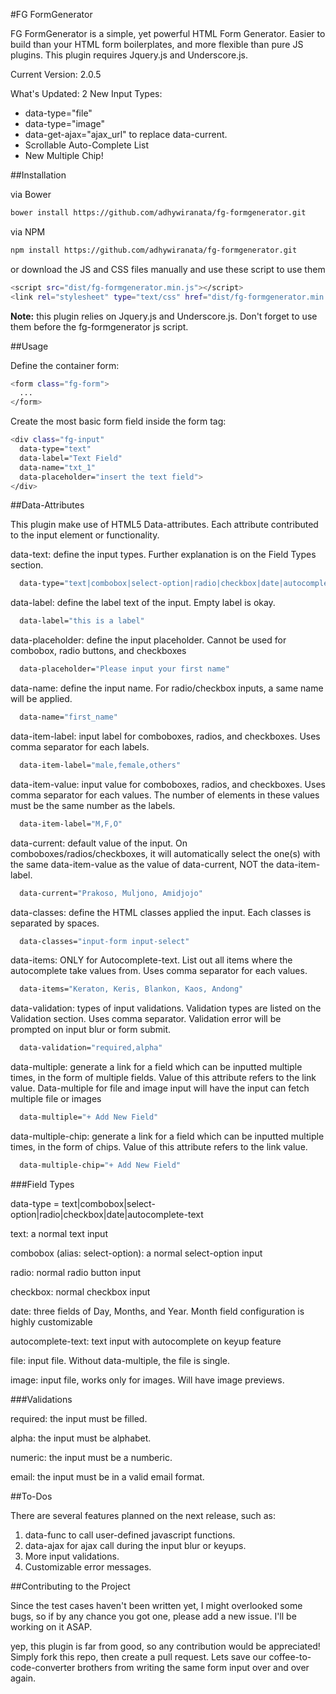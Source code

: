 #FG FormGenerator

FG FormGenerator is a simple, yet powerful HTML Form Generator.
Easier to build than your HTML form boilerplates, and more flexible than pure JS plugins. This plugin requires Jquery.js and Underscore.js.

Current Version: 2.0.5

What's Updated:
2 New Input Types:
- data-type="file"
- data-type="image"
- data-get-ajax="ajax_url" to replace data-current.
- Scrollable Auto-Complete List
- New Multiple Chip!

##Installation

via Bower
```bash
bower install https://github.com/adhywiranata/fg-formgenerator.git
```

via NPM
```bash
npm install https://github.com/adhywiranata/fg-formgenerator.git
```


or download the JS and CSS files manually and use these script to use them
```bash
<script src="dist/fg-formgenerator.min.js"></script>
<link rel="stylesheet" type="text/css" href="dist/fg-formgenerator.min.css">
```
**Note:** this plugin relies on Jquery.js and Underscore.js. Don't forget to use them before the fg-formgenerator js script.

##Usage

Define the container form:

```bash
<form class="fg-form">
  ...
</form>
```

Create the most basic form field inside the form tag:

```bash
<div class="fg-input"
  data-type="text"
  data-label="Text Field"
  data-name="txt_1"
  data-placeholder="insert the text field">
</div>
```
##Data-Attributes

This plugin make use of HTML5 Data-attributes.
Each attribute contributed to the input element or functionality.



data-text: define the input types. Further explanation is on the Field Types section.

```bash
  data-type="text|combobox|select-option|radio|checkbox|date|autocomplete-text|file|image"
```


data-label: define the label text of the input. Empty label is okay.

```bash
  data-label="this is a label"
```


data-placeholder: define the input placeholder. Cannot be used for combobox,
radio buttons, and checkboxes

```bash
  data-placeholder="Please input your first name"
```


data-name: define the input name. For radio/checkbox inputs, a same name will
be applied.

```bash
  data-name="first_name"
```


data-item-label: input label for comboboxes, radios, and checkboxes. Uses
comma separator for each labels.

```bash
  data-item-label="male,female,others"
```


data-item-value: input value for comboboxes, radios, and checkboxes. Uses
comma separator for each values. The number of elements in these values
must be the same number as the labels.

```bash
  data-item-label="M,F,O"
```


data-current: default value of the input. On comboboxes/radios/checkboxes,
it will automatically select the one(s) with the same data-item-value as
the value of data-current, NOT the data-item-label.

```bash
  data-current="Prakoso, Muljono, Amidjojo"
```

data-classes: define the HTML classes applied the input. Each classes is separated by spaces.

```bash
  data-classes="input-form input-select"
```

data-items: ONLY for Autocomplete-text. List out all items where the
autocomplete take values from. Uses comma separator for each values.

```bash
  data-items="Keraton, Keris, Blankon, Kaos, Andong"
```


data-validation: types of input validations. Validation types are listed on
the Validation section. Uses comma separator. Validation error will be  
prompted on input blur or form submit.

```bash
  data-validation="required,alpha"
```


data-multiple: generate a link for a field which can be inputted multiple times, in the form of multiple fields.
Value of this attribute refers to the link value.
Data-multiple for file and image input will have the input can fetch multiple
file or images

```bash
  data-multiple="+ Add New Field"
```

data-multiple-chip: generate a link for a field which can be inputted multiple times, in the form of chips.
Value of this attribute refers to the link value.

```bash
  data-multiple-chip="+ Add New Field"
```


###Field Types

data-type = text|combobox|select-option|radio|checkbox|date|autocomplete-text



text: a normal text input


combobox (alias: select-option): a normal select-option input


radio: normal radio button input


checkbox: normal checkbox input


date: three fields of Day, Months, and Year. Month field configuration is highly customizable


autocomplete-text: text input with autocomplete on keyup feature

file: input file. Without data-multiple, the file is single.

image: input file, works only for images. Will have image previews.

###Validations

required: the input must be filled.

alpha: the input must be alphabet.

numeric: the input must be a numberic.

email: the input must be in a valid email format.

##To-Dos

There are several features planned on the next release, such as:

1. data-func to call user-defined javascript functions.
2. data-ajax for ajax call during the input blur or keyups.
3. More input validations.
4. Customizable error messages.

##Contributing to the Project

Since the test cases haven't been written yet, I might overlooked some bugs,
so if by any chance you got one, please add a new issue. I'll be working on it ASAP.


yep, this plugin is far from good, so any contribution would be appreciated!
Simply fork this repo, then create a pull request. Lets save our coffee-to-code-converter
brothers from writing the same form input over and over again.
